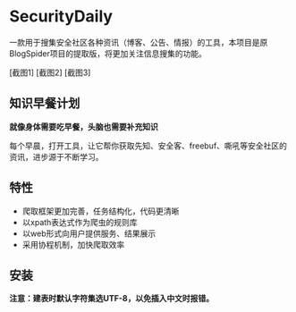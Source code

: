 # SecurityDaily
一款用于搜集安全社区各种资讯（博客、公告、情报）的工具，本项目是原BlogSpider项目的提取版，将更加关注信息搜集的功能。

[截图1]
[截图2]
[截图3]

## 知识早餐计划

**就像身体需要吃早餐，头脑也需要补充知识**

每个早晨，打开工具，让它帮你获取先知、安全客、freebuf、嘶吼等安全社区的资讯，进步源于不断学习。

## 特性

* 爬取框架更加完善，任务结构化，代码更清晰
* 以xpath表达式作为爬虫的规则库
* 以web形式向用户提供服务、结果展示
* 采用协程机制，加快爬取效率

## 安装

**注意：建表时默认字符集选UTF-8，以免插入中文时报错。**